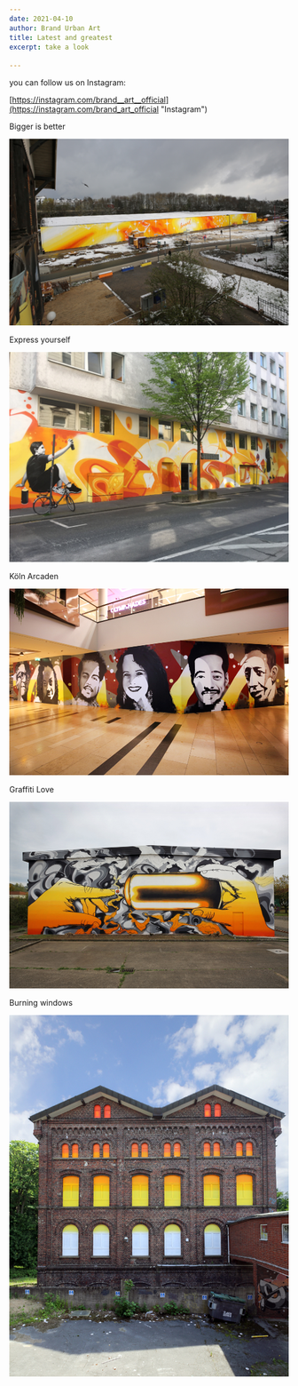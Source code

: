 ```yaml
---
date: 2021-04-10
author: Brand Urban Art
title: Latest and greatest
excerpt: take a look

---
```

you can follow us on Instagram:

[https://instagram.com/brand__art__official](https://instagram.com/brand_art_official "Instagram")

Bigger is better

![](/uploads/brandhalle_utopia_stadt_t1.jpg)

Express yourself

![](/uploads/brand_express_yourself_cologne.jpg)

Köln Arcaden

![](/uploads/arcaden_koln_brand_urban_art_totale.jpg)

Graffiti Love

![](/uploads/brand_love_urban_art_spray_hands.jpg)

Burning windows

![](/uploads/building_brand_urban_art_windows.jpg)